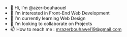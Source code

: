 - 👋 Hi, I’m @azer-bouhaouel
- 👀 I’m interested in Front-End Web Development
- 🌱 I’m currently learning Web Design
- 💞️ I’m looking to collaborate on Projects
- 📫 How to reach me : mrazerbouhawel19@gmail.com

<!---
azer-bouhaouel/azer-bouhaouel is a ✨ special ✨ repository because its `README.md` (this file) appears on your GitHub profile.
You can click the Preview link to take a look at your changes.
--->
